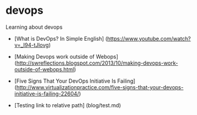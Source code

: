 devops
======

Learning about devops

* [What is DevOps? In Simple English] (https://www.youtube.com/watch?v=_I94-tJlovg)

* [Making Devops work outside of Webops] (http://swreflections.blogspot.com/2013/10/making-devops-work-outside-of-webops.html)

* [Five Signs That Your DevOps Initiative Is Failing] (http://www.virtualizationpractice.com/five-signs-that-your-devops-initiative-is-failing-22604/)

* [Testing link to relative path] (blog/test.md)

